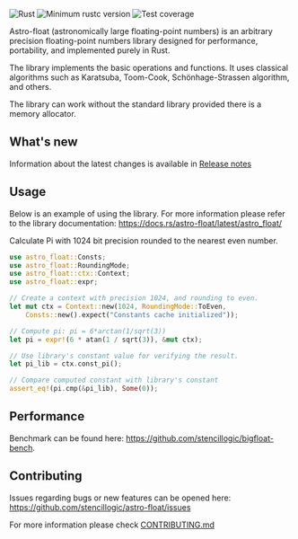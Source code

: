 ![Rust](https://github.com/stencillogic/astro-float/workflows/Rust/badge.svg)
![Minimum rustc version](https://img.shields.io/badge/rustc-1.62.1+-blue.svg)
![Test coverage](https://img.shields.io/badge/coverage-87.05%25-blue.svg)

Astro-float (astronomically large floating-point numbers) is an arbitrary precision floating-point numbers library designed for performance, portability, and implemented purely in Rust.

The library implements the basic operations and functions. It uses classical algorithms such as Karatsuba, Toom-Cook, Schönhage-Strassen algorithm, and others.

The library can work without the standard library provided there is a memory allocator.

## What's new

Information about the latest changes is available in [Release notes](https://github.com/stencillogic/astro-float/blob/main/RELEASE_NOTES.md)

## Usage

Below is an example of using the library.
For more information please refer to the library documentation: https://docs.rs/astro-float/latest/astro_float/


Calculate Pi with 1024 bit precision rounded to the nearest even number.

``` rust
use astro_float::Consts;
use astro_float::RoundingMode;
use astro_float::ctx::Context;
use astro_float::expr;

// Create a context with precision 1024, and rounding to even.
let mut ctx = Context::new(1024, RoundingMode::ToEven, 
    Consts::new().expect("Constants cache initialized"));

// Compute pi: pi = 6*arctan(1/sqrt(3))
let pi = expr!(6 * atan(1 / sqrt(3)), &mut ctx);

// Use library's constant value for verifying the result.
let pi_lib = ctx.const_pi();

// Compare computed constant with library's constant
assert_eq!(pi.cmp(&pi_lib), Some(0));
```

## Performance

Benchmark can be found here: https://github.com/stencillogic/bigfloat-bench.

## Contributing

Issues regarding bugs or new features can be opened here: https://github.com/stencillogic/astro-float/issues 

For more information please check [CONTRIBUTING.md](https://github.com/stencillogic/astro-float/blob/main/CONTRIBUTING.md)